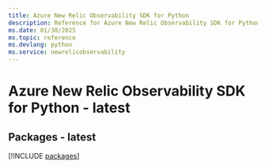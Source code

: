 ```yaml
---
title: Azure New Relic Observability SDK for Python
description: Reference for Azure New Relic Observability SDK for Python
ms.date: 01/30/2025
ms.topic: reference
ms.devlang: python
ms.service: newrelicobservability
---
```

# Azure New Relic Observability SDK for Python - latest
## Packages - latest
[!INCLUDE [packages](new-relic-observability-index.md)]